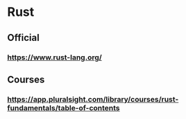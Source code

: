 # Rust
## Official
### https://www.rust-lang.org/
## Courses
### https://app.pluralsight.com/library/courses/rust-fundamentals/table-of-contents
